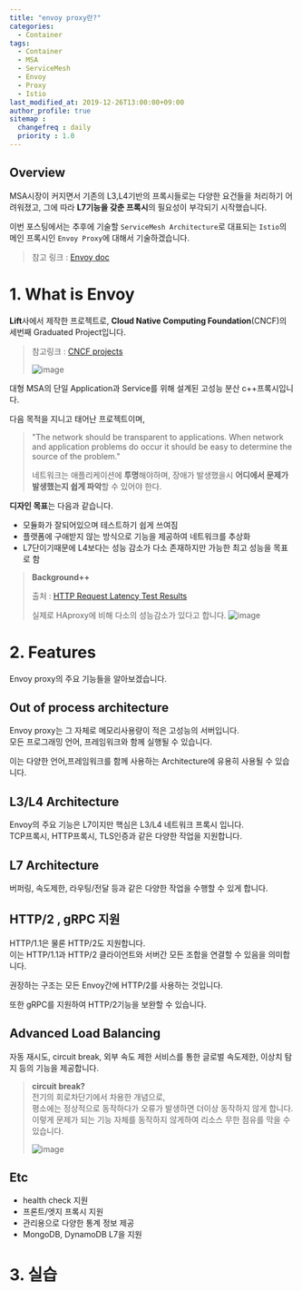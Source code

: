 ```yaml
---
title: "envoy proxy란?"
categories: 
  - Container
tags:
  - Container
  - MSA
  - ServiceMesh
  - Envoy
  - Proxy
  - Istio
last_modified_at: 2019-12-26T13:00:00+09:00
author_profile: true
sitemap :
  changefreq : daily
  priority : 1.0
---
```


## Overview
MSA시장이 커지면서 기존의 L3,L4기반의 프록시들로는 다양한 요건들을 처리하기 어려워졌고, 그에 따라 **L7기능을 갖춘 프록시**의 필요성이 부각되기 시작했습니다.  


이번 포스팅에서는 추후에 기술할 `ServiceMesh Architecture`로 대표되는 `Istio`의 메인 프록시인 `Envoy Proxy`에 대해서 기술하겠습니다.  

> 참고 링크 : [Envoy doc](https://www.envoyproxy.io/docs/envoy/latest/about_docs)

# 1. What is Envoy
**Lift**사에서 제작한 프로젝트로, **Cloud Native Computing Foundation**(CNCF)의 세번째 Graduated Project입니다.  

>참고링크 : [CNCF projects](https://www.cncf.io/projects/)  
>
>![image](https://user-images.githubusercontent.com/15958325/71460574-be347f80-27ef-11ea-8c06-8ace99911ea8.png)  

대형 MSA의 단일 Application과 Service를 위해 설계된 고성능 분산 c++프록시입니다. 

다음 목적을 지니고 태어난 프로젝트이며,  
>"The network should be transparent to applications. When network and application problems do occur it should be easy to determine the source of the problem."   
>
>네트워크는 애플리케이션에 **투명**해야하며, 장애가 발생했을시 **어디에서 문제가 발생했는지 쉽게 파악**할 수 있어야 한다.  

**디자인 목표**는 다음과 같습니다.  
- 모듈화가 잘되어있으며 테스트하기 쉽게 쓰여짐  
- 플랫폼에 구애받지 않는 방식으로 기능을 제공하여 네트워크를 추상화
- L7단이기때문에 L4보다는 성능 감소가 다소 존재하지만 가능한 최고 성능을 목표로 함

>**Background++**  
>
> 출처 : [HTTP Request Latency Test Results](https://www.twilio.com/blog/2017/10/http2-issues.html)  
>
>실제로 HAproxy에 비해 다소의 성능감소가 있다고 합니다.
>![image](https://user-images.githubusercontent.com/15958325/71462720-90533900-27f7-11ea-868b-0dcfcbeb5b49.png)  

# 2. Features
Envoy proxy의 주요 기능들을 알아보겠습니다.  

## Out of process architecture
Envoy proxy는 그 자체로 메모리사용량이 적은 고성능의 서버입니다.  
모든 프로그래밍 언어, 프레임워크와 함께 실행될 수 있습니다.

이는 다양한 언어,프레임워크를 함께 사용하는 Architecture에 유용히 사용될 수 있습니다.  

## L3/L4 Architecture
Envoy의 주요 기능은 L7이지만 핵심은 L3/L4 네트워크 프록시 입니다.  
TCP프록시, HTTP프록시, TLS인증과 같은 다양한 작업을 지원합니다.  

## L7 Architecture
버퍼링, 속도제한, 라우팅/전달 등과 같은 다양한 작업을 수행할 수 있게 합니다.

## HTTP/2 , gRPC 지원
HTTP/1.1은 물론 HTTP/2도 지원합니다.  
이는 HTTP/1.1과 HTTP/2 클라이언트와 서버간 모든 조합을 연결할 수 있음을 의미합니다.  

권장하는 구조는 모든 Envoy간에 HTTP/2를 사용하는 것입니다.  

또한 gRPC를 지원하여 HTTP/2기능을 보완할 수 있습니다.  

## Advanced Load Balancing
자동 재시도, circuit break, 외부 속도 제한 서비스를 통한 글로벌 속도제한, 이상치 탐지 등의 기능을 제공합니다.  

> **circuit break?**  
> 전기의 회로차단기에서 차용한 개념으로,   
> 평소에는 정상적으로 동작하다가 오류가 발생하면 더이상 동작하지 않게 합니다.  
> 이렇게 문제가 되는 기능 자체를 동작하지 않게하여 리소스 무한 점유를 막을 수 있습니다.  
>
>![image](https://user-images.githubusercontent.com/15958325/71466724-c4ccf200-2803-11ea-8ffb-e63b6fc703c6.png)  
>

## Etc
- health check 지원
- 프론트/엣지 프록시 지원
- 관리용으로 다양한 통계 정보 제공
- MongoDB, DynamoDB L7을 지원


# 3. 실습
